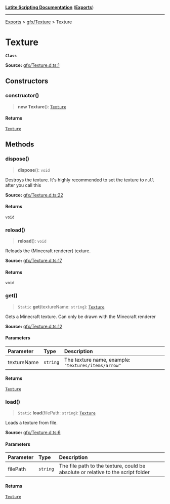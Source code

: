 [**Latite Scripting Documentation**](../../README.md) ([**Exports**](../../exports.md))

---

[Exports](../../exports.md) > [gfx/Texture](../index.md) > Texture

# Texture

**`Class`**

**Source:** [gfx/Texture.d.ts:1](https://github.com/LatiteScripting/latitescripting.github.io/blob/03ce161/definitions/gfx/Texture.d.ts#L1)

## Constructors

### constructor()

> **new Texture**(): [`Texture`](class.Texture.md)

#### Returns

[`Texture`](class.Texture.md)

## Methods

### dispose()

> **dispose**(): `void`

Destroys the texture. It's highly recommended to set the texture to `null` after you call this

**Source:** [gfx/Texture.d.ts:22](https://github.com/LatiteScripting/latitescripting.github.io/blob/03ce161/definitions/gfx/Texture.d.ts#L22)

#### Returns

`void`

### reload()

> **reload**(): `void`

Reloads the (Minecraft renderer) texture.

**Source:** [gfx/Texture.d.ts:17](https://github.com/LatiteScripting/latitescripting.github.io/blob/03ce161/definitions/gfx/Texture.d.ts#L17)

#### Returns

`void`

### get()

> `Static` **get**(textureName: `string`): [`Texture`](class.Texture.md)

Gets a Minecraft texture. Can only be drawn with the Minecraft renderer

**Source:** [gfx/Texture.d.ts:12](https://github.com/LatiteScripting/latitescripting.github.io/blob/03ce161/definitions/gfx/Texture.d.ts#L12)

#### Parameters

| Parameter   | Type     | Description                                         |
| :---------- | :------- | :-------------------------------------------------- |
| textureName | `string` | The texture name, example: `"textures/items/arrow"` |

#### Returns

[`Texture`](class.Texture.md)

### load()

> `Static` **load**(filePath: `string`): [`Texture`](class.Texture.md)

Loads a texture from file.

**Source:** [gfx/Texture.d.ts:6](https://github.com/LatiteScripting/latitescripting.github.io/blob/03ce161/definitions/gfx/Texture.d.ts#L6)

#### Parameters

| Parameter | Type     | Description                                                                      |
| :-------- | :------- | :------------------------------------------------------------------------------- |
| filePath  | `string` | The file path to the texture, could be absolute or relative to the script folder |

#### Returns

[`Texture`](class.Texture.md)
